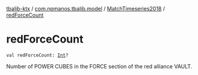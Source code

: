 [tbalib-ktx](../../index.md) / [com.npmanos.tbalib.model](../index.md) / [MatchTimeseries2018](index.md) / [redForceCount](./red-force-count.md)

# redForceCount

`val redForceCount: `[`Int`](https://kotlinlang.org/api/latest/jvm/stdlib/kotlin/-int/index.html)`?`

Number of POWER CUBES in the FORCE section of the red alliance VAULT.

